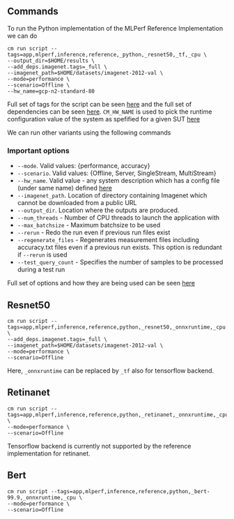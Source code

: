 ## Commands
To run the Python implementation of the MLPerf Reference Implementation we can do
``` 
cm run script --tags=app,mlperf,inference,reference,_python,_resnet50,_tf,_cpu \
--output_dir=$HOME/results \
--add_deps.imagenet.tags=_full \
--imagenet_path=$HOME/datasets/imagenet-2012-val \
--mode=performance \
--scenario=Offline \
--hw_name=gcp-n2-standard-80
```

Full set of tags for the script can be seen [here](https://github.com/mlcommons/ck/blob/master/cm-mlops/script/app-mlperf-inference-vision-reference/_cm.json#L191)
and the full set of dependencies can be seen [here](https://github.com/mlcommons/ck/blob/master/cm-mlops/script/app-mlperf-inference-vision-reference/_cm.json#L5).
`CM_HW_NAME` is used to pick the runtime configuration value of the system as spefified for a given SUT [here](https://github.com/mlcommons/ck/tree/master/cm-mlops/script/get-sut-mlc-configs)
 
We can run other variants using the following commands

### Important options
* `--mode`. Valid values: {performance, accuracy}
* `--scenario`. Valid values: {Offline, Server, SingleStream, MultiStream}
* `--hw_name`. Valid value - any system description which has a config file (under same name) defined [here](https://github.com/arjunsuresh/ck/tree/master/cm-mlops/script/get-sutCM_LOADGEN_MAX_BATCHSIZE-mlc-configs/configs)
* `--imagenet_path`. Location of directory containing Imagenet which cannot be downloaded from a public URL
* `--output_dir`. Location where the outputs are produced.
* `--num_threads` - Number of CPU threads to launch the application with
* `--max_batchsize` - Maximum batchsize to be used
* `--rerun` - Redo the run even if previous run files exist
* `--regenerate_files` - Regenerates measurement files including accuracy.txt files even if a previous run exists. This option is redundant if `--rerun` is used
* `--test_query_count` - Specifies the number of samples to be processed during a test run

Full set of options and how they are being used can be seen [here](https://github.com/mlcommons/ck/blob/master/cm-mlops/script/app-mlperf-inference-vision-reference/customize.py#L6)

## Resnet50 

``` 
cm run script --tags=app,mlperf,inference,reference,python,_resnet50,_onnxruntime,_cpu \
--add_deps.imagenet.tags=_full \
--imagenet_path=$HOME/datasets/imagenet-2012-val \
--mode=performance \
--scenario=Offline
```
Here, `_onnxruntime` can be replaced by `_tf` also for tensorflow backend. 

## Retinanet 

``` 
cm run script --tags=app,mlperf,inference,reference,python,_retinanet,_onnxruntime,_cpu \
--mode=performance \
--scenario=Offline
```
Tensorflow backend is currently not supported by the reference implementation for retinanet.

## Bert

```
cm run script --tags=app,mlperf,inference,reference,python,_bert-99.9,_onnxruntime,_cpu \
--mode=performance \
--scenario=Offline
```

